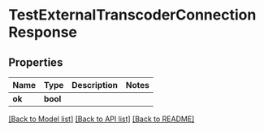 # TestExternalTranscoderConnectionResponse

## Properties

Name | Type | Description | Notes
------------ | ------------- | ------------- | -------------
**ok** | **bool** |  | 

[[Back to Model list]](../README.md#documentation-for-models) [[Back to API list]](../README.md#documentation-for-api-endpoints) [[Back to README]](../README.md)


